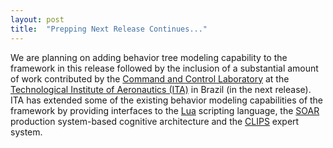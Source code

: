 ```yaml
---
layout: post
title:  "Prepping Next Release Continues..."
---
```

We are planning on adding behavior tree modeling capability to the framework in this release followed by the inclusion of a substantial amount of work contributed by the [Command and Control Laboratory](http://www.labc2.ita.br/) at the [Technological Institute of Aeronautics (ITA)](http://www.ita.br/) in Brazil (in the next release). ITA has extended some of the existing behavior modeling capabilities of the framework by providing interfaces to the [Lua](https://www.lua.org/) scripting language, the [SOAR](https://soar.eecs.umich.edu/) production system-based cognitive architecture and the [CLIPS](http://clipsrules.sourceforge.net/) expert system.

